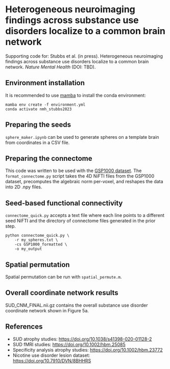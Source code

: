# Heterogeneous neuroimaging findings across substance use disorders localize to a common brain network 

Supporting code for: Stubbs et al. (in press). Heterogeneous neuroimaging findings across substance use disorders localize to a common brain network. *Nature Mental Health* (DOI: TBD).

## Environment installation
It is recommended to use [mamba](https://github.com/mamba-org/mamba) to install the conda environment:
```
mamba env create -f environment.yml
conda activate nmh_stubbs2023
```
## Preparing the seeds
`sphere_maker.ipynb` can be used to generate spheres on a template brain from coordinates in a CSV file.

## Preparing the connectome

This code was written to be used with the [GSP1000 dataset](https://dataverse.harvard.edu/dataset.xhtml?persistentId=doi:10.7910/DVN/ILXIKS). The `format_connectome.py` script takes the 4D NiFTI files from the GSP1000 dataset, precomputes the algebraic norm per-voxel, and reshapes the data into 2D .npy files.

## Seed-based functional connectivity
`connectome_quick.py` accepts a text file where each line points to a different seed NiFTI and the directory of connectome files generated in the prior step. 
```
python connectome_quick.py \
    -r my_spheres.txt \
    -cs GSP1000_formatted \
    -o my_output
```

## Spatial permutation
Spatial permutation can be run with `spatial_permute.m`.

## Overall coordinate network results
SUD_CNM_FINAL.nii.gz contains the overall substance use disorder coordinate network shown in Figure 5a.

## References
- SUD atrophy studies: https://doi.org/10.1038/s41398-020-01128-2
- SUD fMRI studies: https://doi.org/10.1002/hbm.25085
- Specificity analysis atrophy studies: https://doi.org/10.1002/hbm.23772
- Nicotine use disorder lesion dataset: https://doi.org/10.7910/DVN/8BHHRS

